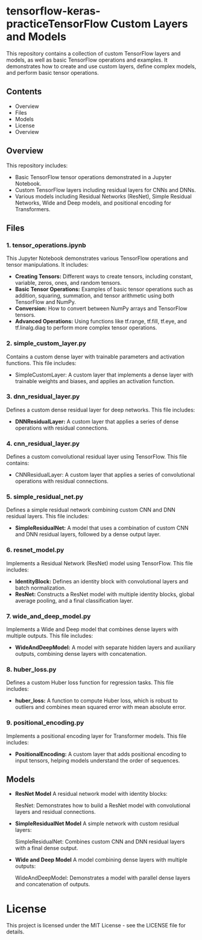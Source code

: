 # **tensorflow-keras-practiceTensorFlow Custom Layers and Models**
This repository contains a collection of custom TensorFlow layers and models, as well as basic TensorFlow operations and examples. It demonstrates how to create and use custom layers, define complex models, and perform basic tensor operations.

## Contents
* Overview
* Files
* Models
* License
* Overview

## **Overview**
This repository includes:

* Basic TensorFlow tensor operations demonstrated in a Jupyter Notebook.
* Custom TensorFlow layers including residual layers for CNNs and DNNs.
* Various models including Residual Networks (ResNet), Simple Residual Networks, Wide and Deep models, and positional encoding for Transformers.

## **Files**
### **1. tensor_operations.ipynb**

This Jupyter Notebook demonstrates various TensorFlow operations and tensor manipulations. It includes:

* **Creating Tensors:** Different ways to create tensors, including constant, variable, zeros, ones, and random tensors.
* **Basic Tensor Operations:** Examples of basic tensor operations such as addition, squaring, summation, and tensor arithmetic using both TensorFlow and NumPy.
* **Conversion:** How to convert between NumPy arrays and TensorFlow tensors.
* **Advanced Operations:** Using functions like tf.range, tf.fill, tf.eye, and tf.linalg.diag to perform more complex tensor operations.

### **2. simple_custom_layer.py**
Contains a custom dense layer with trainable parameters and activation functions. This file includes:
* SimpleCustomLayer: A custom layer that implements a dense layer with trainable weights and biases, and applies an activation function.

### **3. dnn_residual_layer.py**
Defines a custom dense residual layer for deep networks. This file includes:
* **DNNResidualLayer:** A custom layer that applies a series of dense operations with residual connections.

### **4. cnn_residual_layer.py**
Defines a custom convolutional residual layer using TensorFlow. This file contains:

* CNNResidualLayer: A custom layer that applies a series of convolutional operations with residual connections.

### **5. simple_residual_net.py**
Defines a simple residual network combining custom CNN and DNN residual layers. This file includes:

* **SimpleResidualNet:** A model that uses a combination of custom CNN and DNN residual layers, followed by a dense output layer.
### **6. resnet_model.py**
Implements a Residual Network (ResNet) model using TensorFlow. This file includes:

* **IdentityBlock:** Defines an identity block with convolutional layers and batch normalization.
* **ResNet:** Constructs a ResNet model with multiple identity blocks, global average pooling, and a final classification layer.

### **7. wide_and_deep_model.py**
Implements a Wide and Deep model that combines dense layers with multiple outputs. This file includes:

* **WideAndDeepModel:** A model with separate hidden layers and auxiliary outputs, combining dense layers with concatenation.

### **8. huber_loss.py**
Defines a custom Huber loss function for regression tasks. This file includes:

* **huber_loss:** A function to compute Huber loss, which is robust to outliers and combines mean squared error with mean absolute error.

### **9. positional_encoding.py**
Implements a positional encoding layer for Transformer models. This file includes:

* **PositionalEncoding:** A custom layer that adds positional encoding to input tensors, helping models understand the order of sequences.

## **Models**
* **ResNet Model**
    A residual network model with identity blocks:

    ResNet: Demonstrates how to build a ResNet model with convolutional layers and residual connections.

* **SimpleResidualNet Model**
A simple network with custom residual layers:

    SimpleResidualNet: Combines custom CNN and DNN residual layers with a final dense output.

* **Wide and Deep Model**
    A model combining dense layers with multiple outputs:

    WideAndDeepModel: Demonstrates a model with parallel dense layers and concatenation of outputs.


# **License**
This project is licensed under the MIT License - see the LICENSE file for details.

